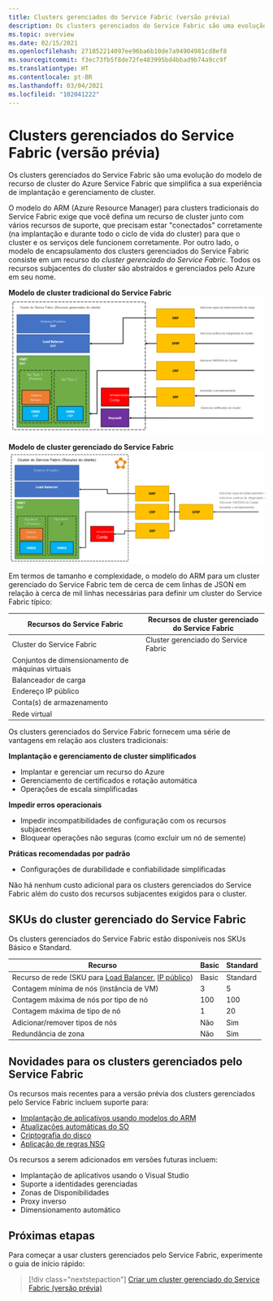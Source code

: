 ```yaml
---
title: Clusters gerenciados do Service Fabric (versão prévia)
description: Os clusters gerenciados do Service Fabric são uma evolução do modelo de recurso de cluster do Azure Service Fabric que simplifica a sua implantação e gerenciamento de cluster.
ms.topic: overview
ms.date: 02/15/2021
ms.openlocfilehash: 271852214097ee96ba6b10de7a94904981cd8ef8
ms.sourcegitcommit: f3ec73fb5f8de72fe483995bd4bbad9b74a9cc9f
ms.translationtype: HT
ms.contentlocale: pt-BR
ms.lasthandoff: 03/04/2021
ms.locfileid: "102041222"
---
```

# <a name="service-fabric-managed-clusters-preview"></a>Clusters gerenciados do Service Fabric (versão prévia)

Os clusters gerenciados do Service Fabric são uma evolução do modelo de recurso de cluster do Azure Service Fabric que simplifica a sua experiência de implantação e gerenciamento de cluster.

O modelo do ARM (Azure Resource Manager) para clusters tradicionais do Service Fabric exige que você defina um recurso de cluster junto com vários recursos de suporte, que precisam estar "conectados" corretamente (na implantação e durante todo o ciclo de vida do cluster) para que o cluster e os serviços dele funcionem corretamente. Por outro lado, o modelo de encapsulamento dos clusters gerenciados do Service Fabric consiste em um recurso do *cluster gerenciado do Service Fabric*. Todos os recursos subjacentes do cluster são abstraídos e gerenciados pelo Azure em seu nome.

**Modelo de cluster tradicional do Service Fabric**
![Modelo de cluster tradicional do Service Fabric][sf-composition]

**Modelo de cluster gerenciado do Service Fabric**
![Modelo de cluster encapsulado do Service Fabric][sf-encapsulation]

Em termos de tamanho e complexidade, o modelo do ARM para um cluster gerenciado do Service Fabric tem de cerca de cem linhas de JSON em relação à cerca de mil linhas necessárias para definir um cluster do Service Fabric típico:

| Recursos do Service Fabric | Recursos de cluster gerenciado do Service Fabric |
|----------|-----------|
| Cluster do Service Fabric | Cluster gerenciado do Service Fabric |
| Conjuntos de dimensionamento de máquinas virtuais | |
| Balanceador de carga | |
| Endereço IP público | |
| Conta(s) de armazenamento | |
| Rede virtual | |

Os clusters gerenciados do Service Fabric fornecem uma série de vantagens em relação aos clusters tradicionais:

**Implantação e gerenciamento de cluster simplificados**
- Implantar e gerenciar um recurso do Azure
- Gerenciamento de certificados e rotação automática
- Operações de escala simplificadas

**Impedir erros operacionais**
- Impedir incompatibilidades de configuração com os recursos subjacentes
- Bloquear operações não seguras (como excluir um nó de semente)

**Práticas recomendadas por padrão**
- Configurações de durabilidade e confiabilidade simplificadas

Não há nenhum custo adicional para os clusters gerenciados do Service Fabric além do custo dos recursos subjacentes exigidos para o cluster.

## <a name="service-fabric-managed-cluster-skus"></a>SKUs do cluster gerenciado do Service Fabric

Os clusters gerenciados do Service Fabric estão disponíveis nos SKUs Básico e Standard.

| Recurso | Basic | Standard |
| ------- | ----- | -------- |
| Recurso de rede (SKU para [Load Balancer](../load-balancer/skus.md), [IP público](../virtual-network/public-ip-addresses.md)) | Basic | Standard |
| Contagem mínima de nós (instância de VM) | 3 | 5 |
| Contagem máxima de nós por tipo de nó | 100 | 100 |
| Contagem máxima de tipo de nó | 1 | 20 |
| Adicionar/remover tipos de nós | Não | Sim |
| Redundância de zona | Não | Sim |

## <a name="whats-new-for-service-fabric-managed-clusters"></a>Novidades para os clusters gerenciados pelo Service Fabric

Os recursos mais recentes para a versão prévia dos clusters gerenciados pelo Service Fabric incluem suporte para:

* [Implantação de aplicativos usando modelos do ARM](how-to-managed-cluster-app-deployment-template.md)
* [Atualizações automáticas do SO](how-to-managed-cluster-configuration.md#enable-automatic-os-image-upgrades)
* [Criptografia do disco](how-to-enable-managed-cluster-disk-encryption.md)
* [Aplicação de regras NSG](how-to-managed-cluster-networking.md)

Os recursos a serem adicionados em versões futuras incluem:

* Implantação de aplicativos usando o Visual Studio
* Suporte a identidades gerenciadas
* Zonas de Disponibilidades
* Proxy inverso
* Dimensionamento automático

## <a name="next-steps"></a>Próximas etapas

Para começar a usar clusters gerenciados pelo Service Fabric, experimente o guia de início rápido:

> [!div class="nextstepaction"]
> [Criar um cluster gerenciado do Service Fabric (versão prévia)](quickstart-managed-cluster-template.md)


[sf-composition]: ./media/overview-managed-cluster/sfrp-composition-resource.png
[sf-encapsulation]: ./media/overview-managed-cluster/sfrp-encapsulated-resource.png